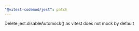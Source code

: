 ```yaml
---
"@vitest-codemod/jest": patch
---
```


Delete jest.disableAutomock() as vitest does not mock by default
